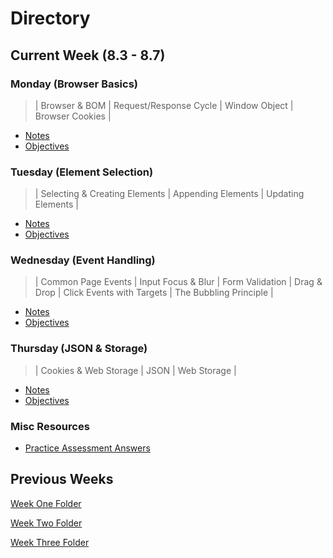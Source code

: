 # **Directory**

## **Current Week** (8.3 - 8.7)

### **Monday** (Browser Basics)

> | Browser & BOM | Request/Response Cycle | Window Object | Browser Cookies |

- [Notes](8.3-8.7/Monday/Notes.md)
- [Objectives](8.3-8.7/Monday/Objectives.md)

### **Tuesday** (Element Selection)

> | Selecting & Creating Elements | Appending Elements | Updating Elements |

- [Notes](8.3-8.7/Tuesday/Notes.md)
- [Objectives](8.3-8.7/Tuesday/Objectives.md)

### **Wednesday** (Event Handling)

> | Common Page Events | Input Focus & Blur | Form Validation | Drag & Drop | Click Events with Targets | The Bubbling Principle |

- [Notes](8.3-8.7/Wednesday/Notes.md)
- [Objectives](8.3-8.7/Wednesday/Objectives.md)

### **Thursday** (JSON & Storage)

> | Cookies & Web Storage | JSON | Web Storage |

- [Notes](8.3-8.7/Thursday/Notes.md)
- [Objectives](8.3-8.7/Thursday/Objectives.md)

### **Misc Resources**

- [Practice Assessment Answers](8.3-8.7/Practice-Assessment.md)

## **Previous Weeks**

[Week One Folder](https://github.com/ALW93/App-Academy/tree/master/7.13-7.17)

[Week Two Folder](https://github.com/ALW93/App-Academy/tree/master/7.20-7.24)

[Week Three Folder](https://github.com/ALW93/App-Academy/tree/master/7.27-7.31s)
